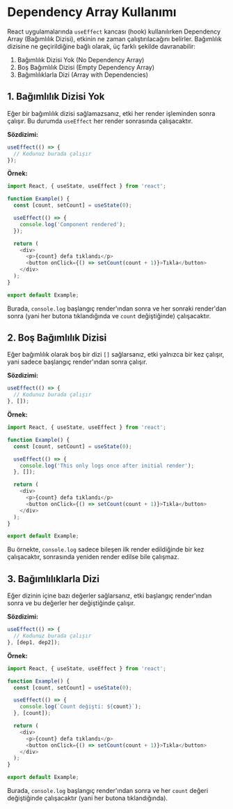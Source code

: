 #  Dependency Array Kullanımı

React uygulamalarında `useEffect` kancası (hook) kullanılırken Dependency Array (Bağımlılık Dizisi), etkinin ne zaman çalıştırılacağını belirler. Bağımlılık dizisine ne geçirildiğine bağlı olarak, üç farklı şekilde davranabilir:

1. Bağımlılık Dizisi Yok (No Dependency Array)
2. Boş Bağımlılık Dizisi (Empty Dependency Array)
3. Bağımlılıklarla Dizi (Array with Dependencies)

## 1. Bağımlılık Dizisi Yok

Eğer bir bağımlılık dizisi sağlamazsanız, etki her render işleminden sonra çalışır. Bu durumda `useEffect` her render sonrasında çalışacaktır.

**Sözdizimi:**

```javascript
useEffect(() => {
  // Kodunuz burada çalışır
});
```

**Örnek:**

```javascript
import React, { useState, useEffect } from 'react';

function Example() {
  const [count, setCount] = useState(0);

  useEffect(() => {
    console.log('Component rendered');
  });

  return (
    <div>
      <p>{count} defa tıklandı</p>
      <button onClick={() => setCount(count + 1)}>Tıkla</button>
    </div>
  );
}

export default Example;
```

Burada, `console.log` başlangıç render'ından sonra ve her sonraki render'dan sonra (yani her butona tıklandığında ve `count` değiştiğinde) çalışacaktır.

## 2. Boş Bağımlılık Dizisi

Eğer bağımlılık olarak boş bir dizi `[]` sağlarsanız, etki yalnızca bir kez çalışır, yani sadece başlangıç render'ından sonra çalışır.

**Sözdizimi:**

```javascript
useEffect(() => {
  // Kodunuz burada çalışır
}, []);
```

**Örnek:**

```javascript
import React, { useState, useEffect } from 'react';

function Example() {
  const [count, setCount] = useState(0);

  useEffect(() => {
    console.log('This only logs once after initial render');
  }, []);

  return (
    <div>
      <p>{count} defa tıklandı</p>
      <button onClick={() => setCount(count + 1)}>Tıkla</button>
    </div>
  );
}

export default Example;
```

Bu örnekte, `console.log` sadece bileşen ilk render edildiğinde bir kez çalışacaktır, sonrasında yeniden render edilse bile çalışmaz.

## 3. Bağımlılıklarla Dizi

Eğer dizinin içine bazı değerler sağlarsanız, etki başlangıç render'ından sonra ve bu değerler her değiştiğinde çalışır.

**Sözdizimi:**

```javascript
useEffect(() => {
  // Kodunuz burada çalışır
}, [dep1, dep2]);
```

**Örnek:**

```javascript
import React, { useState, useEffect } from 'react';

function Example() {
  const [count, setCount] = useState(0);

  useEffect(() => {
    console.log(`Count değişti: ${count}`);
  }, [count]);

  return (
    <div>
      <p>{count} defa tıklandı</p>
      <button onClick={() => setCount(count + 1)}>Tıkla</button>
    </div>
  );
}

export default Example;
```

Burada, `console.log` başlangıç render'ından sonra ve her `count` değeri değiştiğinde çalışacaktır (yani her butona tıklandığında).

